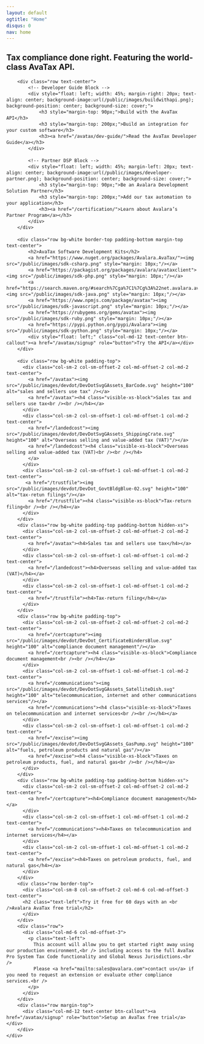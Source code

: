 ```yaml
---
layout: default
ogtitle: "Home"
disqus: 0
nav: home
---
```

<div class="row">
    <div class="bg-map col-md-12">
        <div class="row">
            <!-- Headline -->
            <div class="col-md-8 col-md-offset-2 text-center">
                <h2>Tax compliance done right.  Featuring the world-class AvaTax API.</h2>
            </div>
        </div>

        <div class="row text-center">
            <!-- Developer Guide Block -->
            <div style="float: left; width: 45%; margin-right: 20px; text-align: center; background-image:url(/public/images/buildwithapi.png); background-position: center; background-size: cover;">
                <h3 style="margin-top: 90px;">Build with the AvaTax API</h3>
                <h3 style="margin-top: 200px;">Build an integration for your custom software</h3>
                <h3><a href="/avatax/dev-guide/">Read the AvaTax Developer Guide</a></h3>
            </div>

            <!-- Partner DSP Block -->
            <div style="float: left; width: 45%; margin-left: 20px; text-align: center; background-image:url(/public/images/developer-partner.png); background-position: center; background-size: cover;">
                <h3 style="margin-top: 90px;">Be an Avalara Development Solution Partner</h3>
                <h3 style="margin-top: 200px;">Add our tax automation to your application</h3>
                <h3><a href="/certification/">Learn about Avalara’s Partner Program</a></h3>
            </div>
        </div>

        <div class="row bg-white border-top padding-bottom margin-top text-center">
            <h2>AvaTax Software Development Kits</h2>
            <a href="https://www.nuget.org/packages/Avalara.AvaTax/"><img src="/public/images/sdk-csharp.png" style="margin: 10px;"/></a>
            <a href="https://packagist.org/packages/avalara/avataxclient"><img src="/public/images/sdk-php.png" style="margin: 10px;"/></a>
            <a href="https://search.maven.org/#search%7Cga%7C1%7Cg%3A%22net.avalara.avatax%22"><img src="/public/images/sdk-java.png" style="margin: 10px;"/></a>
            <a href="https://www.npmjs.com/package/avatax"><img src="/public/images/sdk-javascript.png" style="margin: 10px;"/></a>
            <a href="https://rubygems.org/gems/avatax"><img src="/public/images/sdk-ruby.png" style="margin: 10px;"/></a>
            <a href="https://pypi.python.org/pypi/Avalara"><img src="/public/images/sdk-python.png" style="margin: 10px;"/></a>
            <div style="float: left;" class="col-md-12 text-center btn-callout"><a href="/avatax/signup" role="button">Try the API</a></div>
        </div>

        <div class="row bg-white padding-top">
          <div class="col-sm-2 col-sm-offset-2 col-md-offset-2 col-md-2 text-center">
            <a href="/avatax"><img src="/public/images/devdot/DevDotSvgGAssets_BarCode.svg" height="100" alt="sales and sellers use tax" /></a>
            <a href="/avatax"><h4 class="visible-xs-block">Sales tax and sellers use tax<br /><br /></h4></a>
          </div>
          <div class="col-sm-2 col-sm-offset-1 col-md-offset-1 col-md-2 text-center">
            <a href="/landedcost"><img src="/public/images/devdot/DevDotSvgGAssets_ShippingCrate.svg" height="100" alt="Overseas selling and value-added tax (VAT)"/></a>
            <a href="/landedcost"><h4 class="visible-xs-block">Overseas selling and value-added tax (VAT)<br /><br /></h4>
            </a>
          </div>
          <div class="col-sm-2 col-sm-offset-1 col-md-offset-1 col-md-2 text-center">
           <a href="/trustfile"><img src="/public/images/devdot/DevDot_GovtBldgBlue-02.svg" height="100" alt="tax-retun filings"/></a>
            <a href="/trustfile"><h4 class="visible-xs-block">Tax-return filing<br /><br /></h4></a>
          </div>
        </div>
        <div class="row bg-white padding-top padding-bottom hidden-xs">
          <div class="col-sm-2 col-sm-offset-2 col-md-offset-2 col-md-2 text-center">
            <a href="/avatax"><h4>Sales tax and sellers use tax</h4></a>
          </div>
          <div class="col-sm-2 col-sm-offset-1 col-md-offset-1 col-md-2 text-center">
            <a href="/landedcost"><h4>Overseas selling and value-added tax (VAT)</h4></a>
          </div>
          <div class="col-sm-2 col-sm-offset-1 col-md-offset-1 col-md-2 text-center">
            <a href="/trustfile"><h4>Tax-return filing</h4></a>
          </div>
        </div>
        <div class="row bg-white padding-top">
          <div class="col-sm-2 col-sm-offset-2 col-md-offset-2 col-md-2 text-center">
            <a href="/certcapture"><img src="/public/images/devdot/DevDot_CertificateBindersBlue.svg" height="100" alt="compliance document management"/></a>
            <a href="/certcapture"><h4 class="visible-xs-block">Compliance document management<br /><br /></h4></a>
          </div>
          <div class="col-sm-2 col-sm-offset-1 col-md-offset-1 col-md-2 text-center">
            <a href="/communications"><img src="/public/images/devdot/DevDotSvgGAssets_SatelliteDish.svg" height="100" alt="telecommunication, internet and other communications services"/></a>
            <a href="/communications"><h4 class="visible-xs-block">Taxes on telecommunication and internet services<br /><br /></h4></a>
          </div>
          <div class="col-sm-2 col-sm-offset-1 col-md-offset-1 col-md-2 text-center">
            <a href="/excise"><img src="/public/images/devdot/DevDotSvgGAssets_GasPump.svg" height="100" alt="fuels, petroleum products and natural gas"/></a>
            <a href="/excise"><h4 class="visible-xs-block">Taxes on petroleum products, fuel, and natural gas<br /><br /></h4></a>
          </div>
        </div>
        <div class="row bg-white padding-top padding-bottom hidden-xs">
          <div class="col-sm-2 col-sm-offset-2 col-md-offset-2 col-md-2 text-center">
            <a href="/certcapture"><h4>Compliance document management</h4></a>
          </div>
          <div class="col-sm-2 col-sm-offset-1 col-md-offset-1 col-md-2 text-center">
            <a href="/communications"><h4>Taxes on telecommunication and internet services</h4></a>
          </div>
          <div class="col-sm-2 col-sm-offset-1 col-md-offset-1 col-md-2 text-center">
            <a href="/excise"><h4>Taxes on petroleum products, fuel, and natural gas</h4></a>
          </div>
        </div>
        <div class="row border-top">
          <div class="col-sm-8 col-sm-offset-2 col-md-6 col-md-offset-3 text-center">
          <h2 class="text-left">Try it free for 60 days with an <br />Avalara AvaTax free trial</h2>
          </div>
        </div>
        <div class="row">
          <div class="col-md-6 col-md-offset-3">
            <p class="text-left">
              This account will allow you to get started right away using our production environment,<br /> including access to the full AvaTax Pro System Tax Code functionality and Global Nexus Jurisdictions.<br />
              Please <a href="mailto:sales@avalara.com">contact us</a> if you need to request an extension or evaluate other compliance services.<br />
            </p>
          </div>
        </div>
        <div class="row margin-top">
          <div class="col-md-12 text-center btn-callout"><a href="/avatax/signup" role="button">Setup an AvaTax free trial</a></div>
        </div>
    </div>
</div>
